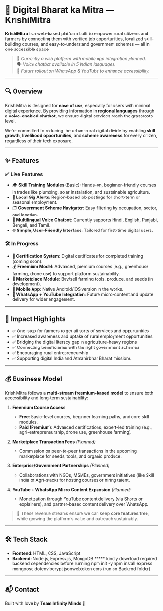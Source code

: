 # 🌾 Digital Bharat ka Mitra — KrishiMitra

**KrishiMitra** is a web-based platform built to empower rural citizens and farmers by connecting them with verified job opportunities, localized skill-building courses, and easy-to-understand government schemes — all in one accessible space.

> 🧠 *Currently a web platform with mobile app integration planned.*  
> 🗣️ *Voice chatbot available in 5 Indian languages.*  
> 📲 *Future rollout on WhatsApp & YouTube to enhance accessibility.*  

---

## 🔍 Overview

KrishiMitra is designed for **ease of use**, especially for users with minimal digital experience. By providing information in **regional languages** through a **voice-enabled chatbot**, we ensure digital services reach the grassroots level.

We're committed to reducing the urban-rural digital divide by enabling **skill growth**, **livelihood opportunities**, and **scheme awareness** for every citizen, regardless of their tech exposure.

---

## ✨ Features

### ✅ Live Features
- 🎓 **Skill Training Modules** (Basic): Hands-on, beginner-friendly courses in trades like plumbing, solar installation, and sustainable agriculture.
- 📍 **Local Gig Alerts**: Region-based job postings for short-term or seasonal employment.
- 🗂️ **Government Scheme Navigator**: Easy filtering by occupation, sector, and location.
- 🤖 **Multilingual Voice Chatbot**: Currently supports Hindi, English, Punjabi, Bengali, and Tamil.
- 🌐 **Simple, User-Friendly Interface**: Tailored for first-time digital users.

### 🛠️ In Progress
- 📜 **Certification System**: Digital certificates for completed training (coming soon).
- 💰 **Freemium Model**: Advanced, premium courses (e.g., greenhouse farming, drone use) to support platform sustainability.
- 🛒 **Marketplace Module**: Buy/sell farming tools, produce, and seeds (in development).
- 📲 **Mobile App**: Native Android/iOS version in the works.
- 📡 **WhatsApp + YouTube Integration**: Future micro-content and update delivery for wider engagement.

---

## 🌱 Impact Highlights

- ✅ One-stop for farmers to get all sorts of services and oppurtunities 
- ✅ Increased awareness and uptake of rural employment opportunities  
- ✅ Bridging the digital literacy gap in agriculture-heavy regions  
- ✅ Connecting beneficiaries with the right government schemes  
- ✅ Encouraging rural entrepreneurship  
- ✅ Supporting digital India and Atmanirbhar Bharat missions  


---

## 💰 Business Model

KrishiMitra follows a **multi-stream freemium-based model** to ensure both accessibility and long-term sustainability:

1. **Freemium Course Access**  
   - **Free**: Basic-level courses, beginner learning paths, and core skill modules.  
   - **Paid (Premium)**: Advanced certifications, expert-led training (e.g., agri-entrepreneurship, drone use, greenhouse farming).

2. **Marketplace Transaction Fees** *(Planned)*  
   - Commission on peer-to-peer transactions in the upcoming marketplace for seeds, tools, and organic produce.

3. **Enterprise/Government Partnerships** *(Planned)*  
   - Collaborations with NGOs, MSMEs, government initiatives (like Skill India or Agri-stack) for hosting courses or hiring talent.

4. **YouTube + WhatsApp Micro Content Expansion** *(Planned)*  
   - Monetization through YouTube content delivery (via Shorts or explainers), and partner-based content delivery over WhatsApp.

> 🔄 These revenue streams ensure we can keep **core features free**, while growing the platform’s value and outreach sustainably.

---

## 🛠 Tech Stack

- **Frontend**: HTML, CSS, JavaScript  
- **Backend**: Node.js, Express.js, MongoDB 
***** kindly download required backend dependencies before running
npm init -y
npm install express mongoose dotenv bcrypt jsonwebtoken cors
(run on Backend folder)

---

## 📬 Contact

Built with love by **Team Infinity Minds** 💚  


